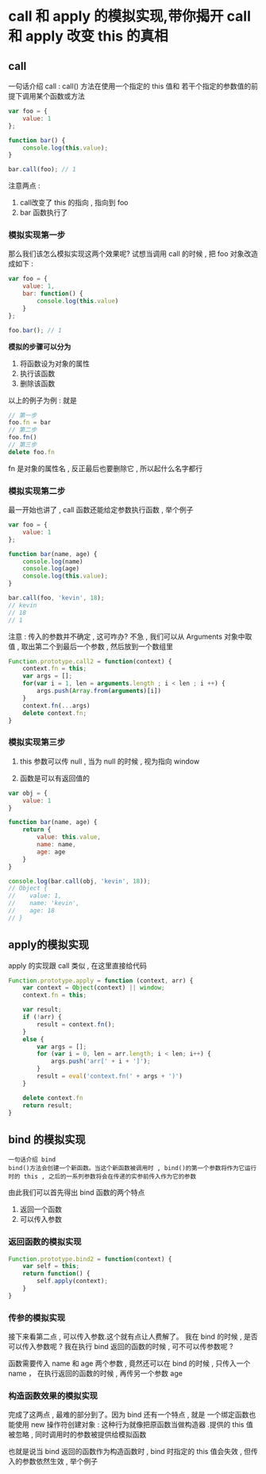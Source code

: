 # call 和 apply 的模拟实现,带你揭开 call 和 apply 改变 this 的真相

## call


一句话介绍 call :
call() 方法在使用一个指定的 this 值和 若干个指定的参数值的前提下调用某个函数或方法

```js
var foo = {
    value: 1
};

function bar() {
    console.log(this.value);
}

bar.call(foo); // 1
```

注意两点 :
1. call改变了 this 的指向 , 指向到 foo
2. bar 函数执行了

### 模拟实现第一步
那么我们该怎么模拟实现这两个效果呢?
试想当调用 call 的时候 , 把 foo 对象改造成如下 :

```js
var foo = {
    value: 1,
    bar: function() {
        console.log(this.value)
    }
};

foo.bar(); // 1
```

**模拟的步骤可以分为**
1. 将函数设为对象的属性
2. 执行该函数
3. 删除该函数

以上的例子为例 : 就是
```js
// 第一步
foo.fn = bar
// 第二步
foo.fn()
// 第三步
delete foo.fn
```
fn 是对象的属性名 , 反正最后也要删除它 , 所以起什么名字都行

### 模拟实现第二步
最一开始也讲了 , call 函数还能给定参数执行函数 , 举个例子

```js
var foo = {
    value: 1
};

function bar(name, age) {
    console.log(name)
    console.log(age)
    console.log(this.value);
}

bar.call(foo, 'kevin', 18);
// kevin
// 18
// 1
```

注意 : 传入的参数并不确定 , 这可咋办?
不急 , 我们可以从 Arguments 对象中取值 , 取出第二个到最后一个参数 , 然后放到一个数组里

```js
Function.prototype.call2 = function(context) {
    context.fn = this;
    var args = [];
    for(var i = 1, len = arguments.length ; i < len ; i ++) {
        args.push(Array.from(arguments)[i])
    }
    context.fn(...args)
    delete context.fn;
}
```

### 模拟实现第三步
1. this 参数可以传 null , 当为 null 的时候 , 视为指向 window

2. 函数是可以有返回值的

```js
var obj = {
    value: 1
}

function bar(name, age) {
    return {
        value: this.value,
        name: name,
        age: age
    }
}

console.log(bar.call(obj, 'kevin', 18));
// Object {
//    value: 1,
//    name: 'kevin',
//    age: 18
// }
```

## apply的模拟实现
apply 的实现跟 call 类似 , 在这里直接给代码 

```js
Function.prototype.apply = function (context, arr) {
    var context = Object(context) || window;
    context.fn = this;

    var result;
    if (!arr) {
        result = context.fn();
    }
    else {
        var args = [];
        for (var i = 0, len = arr.length; i < len; i++) {
            args.push('arr[' + i + ']');
        }
        result = eval('context.fn(' + args + ')')
    }

    delete context.fn
    return result;
}
```

## bind 的模拟实现
    一句话介绍 bind
    bind()方法会创建一个新函数。当这个新函数被调用时 , bind()的第一个参数将作为它运行时的 this , 之后的一系列参数将会在传递的实参前传入作为它的参数
由此我们可以首先得出 bind 函数的两个特点
1. 返回一个函数
2. 可以传入参数

### 返回函数的模拟实现

```js
Function.prototype.bind2 = function(context) {
    var self = this;
    return function() {
        self.apply(context);
    }
}
```

### 传参的模拟实现
接下来看第二点 , 可以传入参数.这个就有点让人费解了。
我在 bind 的时候 , 是否可以传入参数呢 ? 我在执行 bind 返回的函数的时候 , 可不可以传参数呢 ?

函数需要传入 name 和 age 两个参数 , 竟然还可以在 bind 的时候 , 只传入一个 name ， 在执行返回的函数的时候 , 再传另一个参数 age

### 构造函数效果的模拟实现
完成了这两点 , 最难的部分到了。因为 bind 还有一个特点 , 就是
    一个绑定函数也能使用 new 操作符创建对象 : 这种行为就像把原函数当做构造器 .提供的 this 值被忽略 , 同时调用时的参数被提供给模拟函数

也就是说当 bind 返回的函数作为构造函数时 , bind 时指定的 this 值会失效 , 但传入的参数依然生效 , 举个例子